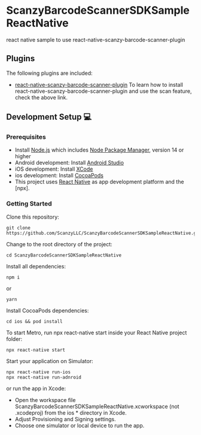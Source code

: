 # ScanzyBarcodeScannerSDKSampleReactNative
react native sample to use react-native-scanzy-barcode-scanner-plugin

## Plugins

The following plugins are included:

- [react-native-scanzy-barcode-scanner-plugin](https://github.com/ScanzyLLC/react-native-scanzy-barcode-scanner-plugin)
To learn how to install react-native-scanzy-barcode-scanner-plugin and use the scan feature, check the above link.

## Development Setup 💻

### Prerequisites

- Install [Node.js](https://nodejs.org) which includes [Node Package Manager](https://www.npmjs.com/get-npm), version 14 or higher
- Android development: Install [Android Studio](https://developer.android.com/studio)
- iOS development: Install [XCode](https://apps.apple.com/de/app/xcode/id497799835?mt=12)
- ios development: Install [CocoaPods](https://guides.cocoapods.org/using/getting-started.html)
- This project uses [React Native](https://reactnative.dev/) as app development platform and the [npx].

### Getting Started

Clone this repository:

```
git clone https://github.com/ScanzyLLC/ScanzyBarcodeScannerSDKSampleReactNative.git
```

Change to the root directory of the project:

```
cd ScanzyBarcodeScannerSDKSampleReactNative
```

Install all dependencies:

```
npm i
```
or
```
yarn
```

Install CocoaPods dependencies:

```
cd ios && pod install
```

To start Metro, run npx react-native start inside your React Native project folder:

```
npx react-native start
```

Start your application on Simulator:

```
npx react-native run-ios
npx react-native run-adnroid
```

or run the app in Xcode:
* Open the workspace file ScanzyBarcodeScannerSDKSampleReactNative.xcworkspace (not .xcodeproj) from the ios * directory in Xcode.
* Adjust Provisioning and Signing settings.
* Choose one simulator or local device to run the app.